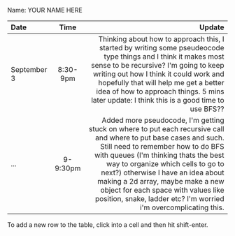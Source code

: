 Name: YOUR NAME HERE

| Date        |   Time   |                                                                                                                                                                                                                                                                                                                                                                                                                       Update |
|:------------|:--------:|-----------------------------------------------------------------------------------------------------------------------------------------------------------------------------------------------------------------------------------------------------------------------------------------------------------------------------------------------------------------------------------------------------------------------------:|
| September 3 | 8:30-9pm |                                                                                   Thinking about how to approach this, I started by writing some pseudeocode type things and I think it makes most sense to be recursive? I'm going to keep writing out how I think it could work and hopefully that will help me get a better idea of how to approach things. 5 mins later update: I think this is a good time to use BFS?? |
| ...         | 9-9:30pm | Added  more pseudocode,  I'm getting stuck on where to put each recursive call and where to put base cases and such. Still need to remember how to do BFS with queues (I'm thinking thats the best way to organize which cells to go to next?) otherwise I have an idea about making a 2d array, maybe make a new object for each space with values like position, snake, ladder etc? I'm worried i'm overcomplicating this. |


To add a new row to the table, click into a cell and then hit shift-enter.